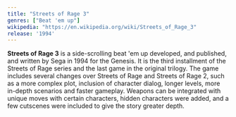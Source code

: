 ```yaml
---
title: "Streets of Rage 3"
genres: ["Beat 'em up"]
wikipedia: "https://en.wikipedia.org/wiki/Streets_of_Rage_3"
release: '1994'
---
```

**Streets of Rage 3** is a side-scrolling beat 'em up developed, and published, and written by Sega in 1994 for the Genesis. It is the third installment of the Streets of Rage series and the last game in the original trilogy. The game includes several changes over Streets of Rage and Streets of Rage 2, such as a more complex plot, inclusion of character dialog, longer levels, more in-depth scenarios and faster gameplay. Weapons can be integrated with unique moves with certain characters, hidden characters were added, and a few cutscenes were included to give the story greater depth. 